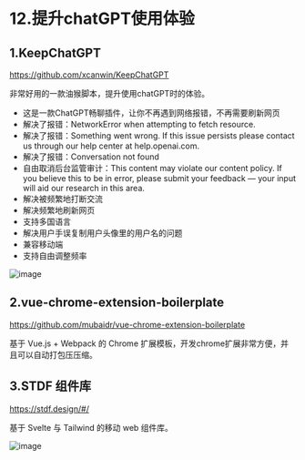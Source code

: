 # 12.提升chatGPT使用体验

## 1.KeepChatGPT

https://github.com/xcanwin/KeepChatGPT

非常好用的一款油猴脚本，提升使用chatGPT时的体验。

- 这是一款ChatGPT畅聊插件，让你不再遇到网络报错，不再需要刷新网页
- 解决了报错：NetworkError when attempting to fetch resource.
- 解决了报错：Something went wrong. If this issue persists please contact us through our help center at help.openai.com.
- 解决了报错：Conversation not found
- 自由取消后台监管审计：This content may violate our content policy. If you believe this to be in error, please submit your feedback — your input will aid our research in this area.
- 解决被频繁地打断交流
- 解决频繁地刷新网页
- 支持多国语言
- 解决用户手误复制用户头像里的用户名的问题
- 兼容移动端
- 支持自由调整频率

![image](https://cdn.statically.io/gh/98zi/imgurl/main/images/20230423/image.61ghueixpu00.webp)

## 2.vue-chrome-extension-boilerplate

https://github.com/mubaidr/vue-chrome-extension-boilerplate

基于 Vue.js + Webpack 的 Chrome 扩展模板，开发chrome扩展非常方便，并且可以自动打包压压缩。

## 3.STDF 组件库

https://stdf.design/#/

基于 Svelte 与 Tailwind 的移动 web 组件库。

![image](https://imgurl.zishu.me/images/image.5mil4j7gewo0.webp)